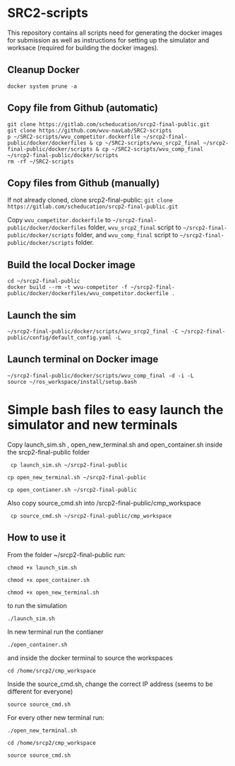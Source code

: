 # SRC2-scripts
This repository contains all scripts need for generating the docker images for submission as well as instructions for setting up the simulator and worksace (required for building the docker images).


## Cleanup Docker
```
docker system prune -a
```
## Copy file from Github (automatic)
```    
git clone https://gitlab.com/scheducation/srcp2-final-public.git
git clone https://github.com/wvu-navLab/SRC2-scripts
p ~/SRC2-scripts/wvu_competitor.dockerfile ~/srcp2-final-public/docker/dockerfiles & cp ~/SRC2-scripts/wvu_srcp2_final ~/srcp2-final-public/docker/scripts & cp ~/SRC2-scripts/wvu_comp_final ~/srcp2-final-public/docker/scripts
rm -rf ~/SRC2-scripts
```  
   
## Copy files from Github (manually)
If not already cloned, clone srcp2-final-public:
`git clone https://gitlab.com/scheducation/srcp2-final-public.git`

Copy `wvu_competitor.dockerfile` to `~/srcp2-final-public/docker/dockerfiles` folder, `wvu_srcp2_final` script to `~/srcp2-final-public/docker/scripts` folder, and `wvu_comp_final` script to `~/srcp2-final-public/docker/scripts` folder.

## Build the local Docker image

```
cd ~/srcp2-final-public
docker build --rm -t wvu-competitor -f ~/srcp2-final-public/docker/dockerfiles/wvu_competitor.dockerfile .
```

## Launch the sim

```
~/srcp2-final-public/docker/scripts/wvu_srcp2_final -C ~/srcp2-final-public/config/default_config.yaml -L
```

## Launch terminal on Docker image
```
~/srcp2-final-public/docker/scripts/wvu_comp_final -d -i -L
source ~/ros_workspace/install/setup.bash
```
# Simple bash files to easy launch the simulator and new terminals
Copy launch_sim.sh , open_new_terminal.sh and open_container.sh inside the srcp2-final-public folder

```
 cp launch_sim.sh ~/srcp2-final-public
 ```
 ```
 cp open_new_terminal.sh ~/srcp2-final-public
```
```
cp open_contianer.sh ~/srcp2-final-public
```
Also copy source_cmd.sh into /srcp2-final-public/cmp_workspace
```
 cp source_cmd.sh ~/srcp2-final-public/cmp_workspace
 ```
## How to use it
From the folder ~/srcp2-final-public
run:
```
chmod +x launch_sim.sh
```
```
chmod +x open_container.sh
```
```
chmod +x open_new_terminal.sh
```

to run the simulation
```
./launch_sim.sh
```
In new terminal run the contianer
```
./open_container.sh
```
and inside the docker terminal to source the workspaces
```
cd /home/srcp2/cmp_workspace
```
Inside the source_cmd.sh, change the correct IP address (seems to be different for everyone)
```
source source_cmd.sh
```
For every other new terminal run:
```
./open_new_terminal.sh
```
```
cd /home/srcp2/cmp_workspace
```
```
source source_cmd.sh
```
